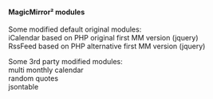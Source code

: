 #### MagicMirror&sup2; modules

Some modified default original modules:
<br>iCalendar based on PHP original first MM version (jquery)
<br>RssFeed based on PHP alternative first MM version (jquery)

Some 3rd party modified modules:
<br>multi monthly calendar 
<br>random quotes 
<br>jsontable 
